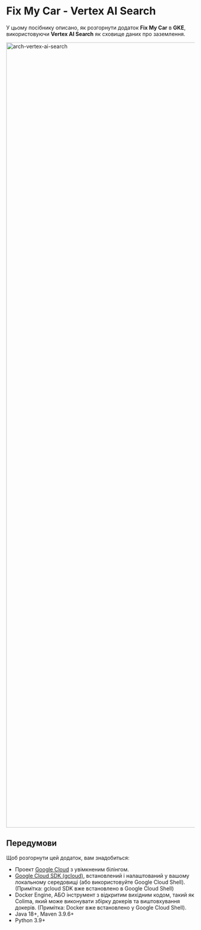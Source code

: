 # Fix My Car - Vertex AI Search

У цьому посібнику описано, як розгорнути додаток **Fix My Car** в **GKE**, використовуючи **Vertex AI Search** як сховище даних про заземлення.

<img width="2098" alt="arch-vertex-ai-search" src="https://github.com/RebelsBoss/Fix_my_car/assets/126337643/ba691211-6e73-42cb-90c9-99dd9f5a5a36">

## Передумови

Щоб розгорнути цей додаток, вам знадобиться:

- Проект [Google Cloud](https://cloud.google.com/resource-manager/docs/creating-managing-projects#creating_a_project) з увімкненим білінгом.
- [Google Cloud SDK (gcloud)](https://cloud.google.com/sdk/docs/install), встановлений і налаштований у вашому локальному середовищі (або використовуйте Google Cloud Shell). (Примітка: gcloud SDK вже встановлено в Google Cloud Shell)
- Docker Engine, АБО інструмент з відкритим вихідним кодом, такий як Colima, який може виконувати збірку докерів та виштовхування докерів. (Примітка: Docker вже встановлено у Google Cloud Shell).
- Java 18+, Maven 3.9.6+
- Python 3.9+
